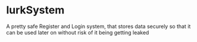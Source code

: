 # lurkSystem
A pretty safe Register and Login system, that stores data securely so that it can be used later on without risk of it being getting leaked
